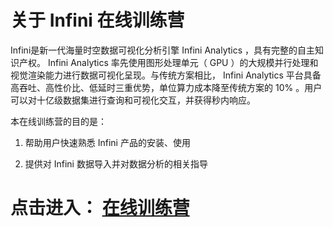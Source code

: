 # 关于 Infini 在线训练营
Infini是新一代海量时空数据可视化分析引擎 Infini Analytics ，具有完整的自主知识产权。 Infini Analytics 率先使用图形处理单元（ GPU ）的大规模并行处理和视觉渲染能力进行数据可视化呈现。与传统方案相比， Infini Analytics 平台具备高吞吐、高性价比、低延时三重优势，单位算力成本降至传统方案的 10% 。用户可以对十亿级数据集进行查询和可视化交互，并获得秒内响应。

本在线训练营的目的是：

1. 帮助用户快速熟悉 Infini 产品的安装、使用

2. 提供对 Infini 数据导入并对数据分析的相关指导

# 点击进入：  [**在线训练营**](nyc_taxi_50w_demo.md)
